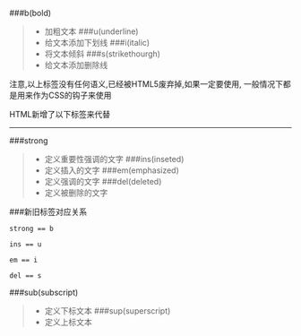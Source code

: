 ###b(bold) 
>* 加粗文本
###u(underline) 
>* 给文本添加下划线
###i(italic) 
>* 将文本倾斜
###s(strikethourgh) 
>* 给文本添加删除线

注意,以上标签没有任何语义,已经被HTML5废弃掉,如果一定要使用, 一般情况下都是用来作为CSS的钩子来使用

HTML新增了以下标签来代替

---

###strong
>* 定义重要性强调的文字
###ins(inseted)
>* 定义插入的文字
###em(emphasized)
>* 定义强调的文字
###del(deleted)
>* 定义被删除的文字

###新旧标签对应关系
```
strong == b

ins == u

em == i

del == s
```
###sub(subscript)
>* 定义下标文本
###sup(superscript)
>* 定义上标文本


